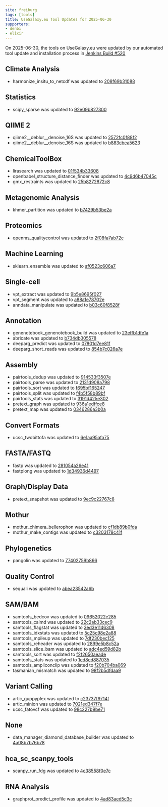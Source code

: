 ```yaml
---
site: freiburg
tags: [tools]
title: UseGalaxy.eu Tool Updates for 2025-06-30
supporters:
- denbi
- elixir
---
```


On 2025-06-30, the tools on UseGalaxy.eu were updated by our automated tool update and installation process in [Jenkins Build #520](https://build.galaxyproject.eu/job/usegalaxy-eu/job/install-tools/#520/)


## Climate Analysis

- harmonize_insitu_to_netcdf was updated to [208f69b31088](https://toolshed.g2.bx.psu.edu/view/ecology/harmonize_insitu_to_netcdf/208f69b31088)

## Statistics

- scipy_sparse was updated to [92e09b827300](https://toolshed.g2.bx.psu.edu/view/bgruening/scipy_sparse/92e09b827300)

## QIIME 2

- qiime2__deblur__denoise_16S was updated to [2572fc0f88f2](https://toolshed.g2.bx.psu.edu/view/q2d2/qiime2__deblur__denoise_16S/2572fc0f88f2)
- qiime2__deblur__denoise_16S was updated to [b883cbea5623](https://toolshed.g2.bx.psu.edu/view/q2d2/qiime2__deblur__denoise_16S/b883cbea5623)

## ChemicalToolBox

- lirasearch was updated to [01f534b33608](https://toolshed.g2.bx.psu.edu/view/bgruening/lirasearch/01f534b33608)
- openbabel_structure_distance_finder was updated to [4c9d6b47045c](https://toolshed.g2.bx.psu.edu/view/bgruening/openbabel_structure_distance_finder/4c9d6b47045c)
- gmx_restraints was updated to [25b8272872c8](https://toolshed.g2.bx.psu.edu/view/chemteam/gmx_restraints/25b8272872c8)

## Metagenomic Analysis

- khmer_partition was updated to [b7429b53be2a](https://toolshed.g2.bx.psu.edu/view/iuc/khmer_partition/b7429b53be2a)

## Proteomics

- openms_qualitycontrol was updated to [2f08fa7ab72c](https://toolshed.g2.bx.psu.edu/view/galaxyp/openms_qualitycontrol/2f08fa7ab72c)

## Machine Learning

- sklearn_ensemble was updated to [af0523c606a7](https://toolshed.g2.bx.psu.edu/view/bgruening/sklearn_ensemble/af0523c606a7)

## Single-cell

- vpt_extract was updated to [9b5e8695f027](https://toolshed.g2.bx.psu.edu/view/bgruening/vpt_extract/9b5e8695f027)
- vpt_segment was updated to [a88a1e78702e](https://toolshed.g2.bx.psu.edu/view/bgruening/vpt_segment/a88a1e78702e)
- anndata_manipulate was updated to [b03c60f8528f](https://toolshed.g2.bx.psu.edu/view/iuc/anndata_manipulate/b03c60f8528f)

## Annotation

- genenotebook_genenotebook_build was updated to [23effb1dfe1a](https://toolshed.g2.bx.psu.edu/view/gga/genenotebook_genenotebook_build/23effb1dfe1a)
- abricate was updated to [b734db305578](https://toolshed.g2.bx.psu.edu/view/iuc/abricate/b734db305578)
- deeparg_predict was updated to [07801d7ee81f](https://toolshed.g2.bx.psu.edu/view/iuc/deeparg_predict/07801d7ee81f)
- deeparg_short_reads was updated to [854b7c026a7e](https://toolshed.g2.bx.psu.edu/view/iuc/deeparg_short_reads/854b7c026a7e)

## Assembly

- pairtools_dedup was updated to [914533f3507e](https://toolshed.g2.bx.psu.edu/view/iuc/pairtools_dedup/914533f3507e)
- pairtools_parse was updated to [2131d908a798](https://toolshed.g2.bx.psu.edu/view/iuc/pairtools_parse/2131d908a798)
- pairtools_sort was updated to [f695bf165247](https://toolshed.g2.bx.psu.edu/view/iuc/pairtools_sort/f695bf165247)
- pairtools_split was updated to [f4b5f58b89bf](https://toolshed.g2.bx.psu.edu/view/iuc/pairtools_split/f4b5f58b89bf)
- pairtools_stats was updated to [3191d425e302](https://toolshed.g2.bx.psu.edu/view/iuc/pairtools_stats/3191d425e302)
- pretext_graph was updated to [936a1edffce8](https://toolshed.g2.bx.psu.edu/view/iuc/pretext_graph/936a1edffce8)
- pretext_map was updated to [0346286a3b0a](https://toolshed.g2.bx.psu.edu/view/iuc/pretext_map/0346286a3b0a)

## Convert Formats

- ucsc_twobittofa was updated to [6e1aa95afa75](https://toolshed.g2.bx.psu.edu/view/iuc/ucsc_twobittofa/6e1aa95afa75)

## FASTA/FASTQ

- fastp was updated to [281054a26e41](https://toolshed.g2.bx.psu.edu/view/iuc/fastp/281054a26e41)
- fastplong was updated to [1d34936d4497](https://toolshed.g2.bx.psu.edu/view/iuc/fastplong/1d34936d4497)

## Graph/Display Data

- pretext_snapshot was updated to [9ec9c22767c8](https://toolshed.g2.bx.psu.edu/view/iuc/pretext_snapshot/9ec9c22767c8)

## Mothur

- mothur_chimera_bellerophon was updated to [cf1db89b0fda](https://toolshed.g2.bx.psu.edu/view/iuc/mothur_chimera_bellerophon/cf1db89b0fda)
- mothur_make_contigs was updated to [c3203178c41f](https://toolshed.g2.bx.psu.edu/view/iuc/mothur_make_contigs/c3203178c41f)

## Phylogenetics

- pangolin was updated to [77402759b866](https://toolshed.g2.bx.psu.edu/view/iuc/pangolin/77402759b866)

## Quality Control

- sequali was updated to [abea23542a6b](https://toolshed.g2.bx.psu.edu/view/iuc/sequali/abea23542a6b)

## SAM/BAM

- samtools_bedcov was updated to [09652022e285](https://toolshed.g2.bx.psu.edu/view/devteam/samtools_bedcov/09652022e285)
- samtools_calmd was updated to [22c2ab33cec9](https://toolshed.g2.bx.psu.edu/view/devteam/samtools_calmd/22c2ab33cec9)
- samtools_flagstat was updated to [3ed3e1146308](https://toolshed.g2.bx.psu.edu/view/devteam/samtools_flagstat/3ed3e1146308)
- samtools_idxstats was updated to [5c25c98e2a88](https://toolshed.g2.bx.psu.edu/view/devteam/samtools_idxstats/5c25c98e2a88)
- samtools_mpileup was updated to [7df230bec125](https://toolshed.g2.bx.psu.edu/view/devteam/samtools_mpileup/7df230bec125)
- samtools_reheader was updated to [2899e5b8c52a](https://toolshed.g2.bx.psu.edu/view/devteam/samtools_reheader/2899e5b8c52a)
- samtools_slice_bam was updated to [adc4ed59d82b](https://toolshed.g2.bx.psu.edu/view/devteam/samtools_slice_bam/adc4ed59d82b)
- samtools_sort was updated to [f2f2650aeade](https://toolshed.g2.bx.psu.edu/view/devteam/samtools_sort/f2f2650aeade)
- samtools_stats was updated to [1ed8ed887035](https://toolshed.g2.bx.psu.edu/view/devteam/samtools_stats/1ed8ed887035)
- samtools_ampliconclip was updated to [f20b704ba069](https://toolshed.g2.bx.psu.edu/view/iuc/samtools_ampliconclip/f20b704ba069)
- tasmanian_mismatch was updated to [98f2b5dfdaa9](https://toolshed.g2.bx.psu.edu/view/iuc/tasmanian_mismatch/98f2b5dfdaa9)

## Variant Calling

- artic_guppyplex was updated to [c23737f9714f](https://toolshed.g2.bx.psu.edu/view/iuc/artic_guppyplex/c23737f9714f)
- artic_minion was updated to [7021ed347f7e](https://toolshed.g2.bx.psu.edu/view/iuc/artic_minion/7021ed347f7e)
- ucsc_fatovcf was updated to [98c227b9be71](https://toolshed.g2.bx.psu.edu/view/iuc/ucsc_fatovcf/98c227b9be71)

## None

- data_manager_diamond_database_builder was updated to [4a08b7b76b78](https://toolshed.g2.bx.psu.edu/view/iuc/data_manager_diamond_database_builder/4a08b7b76b78)

## hca_sc_scanpy_tools

- scanpy_run_fdg was updated to [4c38558f0e7c](https://toolshed.g2.bx.psu.edu/view/ebi-gxa/scanpy_run_fdg/4c38558f0e7c)

## RNA Analysis

- graphprot_predict_profile was updated to [4ad83aed5c3c](https://toolshed.g2.bx.psu.edu/view/rnateam/graphprot_predict_profile/4ad83aed5c3c)

